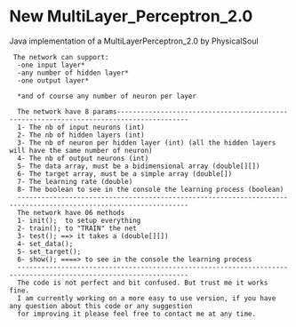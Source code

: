 # New MultiLayer_Perceptron_2.0

Java implementation of a MultiLayerPerceptron_2.0 by PhysicalSoul
	
	 The network can support:
	  -one input layer*
	  -any number of hidden layer*
	  -one output layer*
	  
	  *and of course any number of neuron per layer
	  
	  The network have 8 params----------------------------------------------------------------------------------------
	  1- The nb of input neurons (int)
	  2- The nb of hidden layers (int)
	  3- The nb of neuron per hidden layer (int) (all the hidden layers will have the same number of neuron)
	  4- The nb of output neurons (int)
	  5- The data array, must be a bidimensional array (double[][])
	  6- The target array, must be a simple array (double[])
	  7- The learning rate (double)
	  8- The boolean to see in the console the learning process (boolean)
	  -----------------------------------------------------------------------------------------------------------------
	  The network have 06 methods
	  1- init();  to setup everything
	  2- train(); to "TRAIN" the net
	  3- test(); ==> it takes a (double[][])
	  4- set_data();
	  5- set_target();
	  6- show(); ====> to see in the console the learning process
	  -----------------------------------------------------------------------------------------------------------------
	  The code is not perfect and bit confused. But trust me it works fine.
	  I am currently working on a more easy to use version, if you have any question about this code or any suggestion 
	  for improving it please feel free to contact me at any time.
	 

